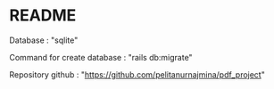 # README

Database : "sqlite"

Command for create database : "rails db:migrate" 

Repository github : "https://github.com/pelitanurnajmina/pdf_project"
